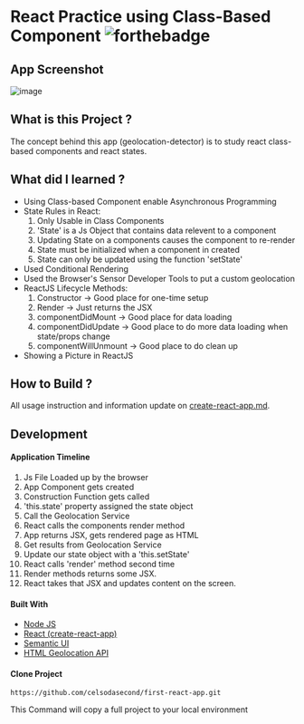 # React Practice using Class-Based Component ![forthebadge](https://badges.aleen42.com/src/react.svg)

## App Screenshot
![image](https://user-images.githubusercontent.com/75917932/205422679-a13251f7-fa6e-42c5-b087-64b6ea0777f9.png)


## What is this Project ?

The concept behind this app (geolocation-detector) is to study react class-based components and react states.

## What did I learned ?

- Using Class-based Component enable Asynchronous Programming
- State Rules in React:
    1.	Only Usable in Class Components
    2.	'State' is a Js Object that contains data relevent to a component
    3.	Updating State on a components causes the component to re-render
    4.	State must be initialized when a component in created
    5.	State can only be updated using the function 'setState'
- Used Conditional Rendering
- Used the Browser's Sensor Developer Tools to put a custom geolocation
- ReactJS Lifecycle Methods:
    1. Constructor -> Good place for one-time setup
    2. Render -> Just returns the JSX
    3. componentDidMount -> Good place for data loading
    4. componentDidUpdate -> Good place to do more data loading when state/props change
    5. componentWillUnmount -> Good place to do clean up
- Showing a Picture in ReactJS

## How to Build ?

All usage instruction and information update on [create-react-app.md](https://github.com/celsodasecond/first-react-app/blob/master/create-react-app.md).

## Development

#### Application Timeline
1. Js File Loaded up by the browser
2. App Component gets created
3. Construction Function gets called
4. 'this.state' property assigned the state object
5. Call the Geolocation Service
6. React calls the components render method 
7. App returns JSX, gets rendered page as HTML
8. Get results from Geolocation Service
9. Update our state object with a 'this.setState'
10. React calls 'render' method second time
11. Render methods returns some JSX.
12. React takes that JSX and updates content on the screen.


#### Built With

- [Node JS](https://nodejs.org/en/) 
- [React (create-react-app)](https://reactjs.org/docs/create-a-new-react-app.html)
- [Semantic UI](https://semantic-ui.com/)
- [HTML Geolocation API](https://www.w3schools.com/html/html5_geolocation.asp)

#### Clone Project

```shell
https://github.com/celsodasecond/first-react-app.git
```

This Command will copy a full project to your local environment

